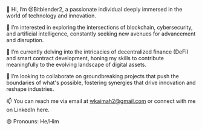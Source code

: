 👋 Hi, I’m @Bitblender2, a passionate individual deeply immersed in the world of technology and innovation.

👀 I’m interested in exploring the intersections of blockchain, cybersecurity, and artificial intelligence, constantly seeking new avenues for advancement and disruption.

🌱 I’m currently delving into the intricacies of decentralized finance (DeFi) and smart contract development, honing my skills to contribute meaningfully to the evolving landscape of digital assets.

💞️ I’m looking to collaborate on groundbreaking projects that push the boundaries of what's possible, fostering synergies that drive innovation and reshape industries.

📫 You can reach me via email at wkaimah2@gmail.com or connect with me on LinkedIn here.

😄 Pronouns: He/Him

<!---
Bitblender2/Bitblender2 is a ✨ special ✨ repository because its `README.md` (this file) appears on your GitHub profile.
You can click the Preview link to take a look at your changes.
--->

